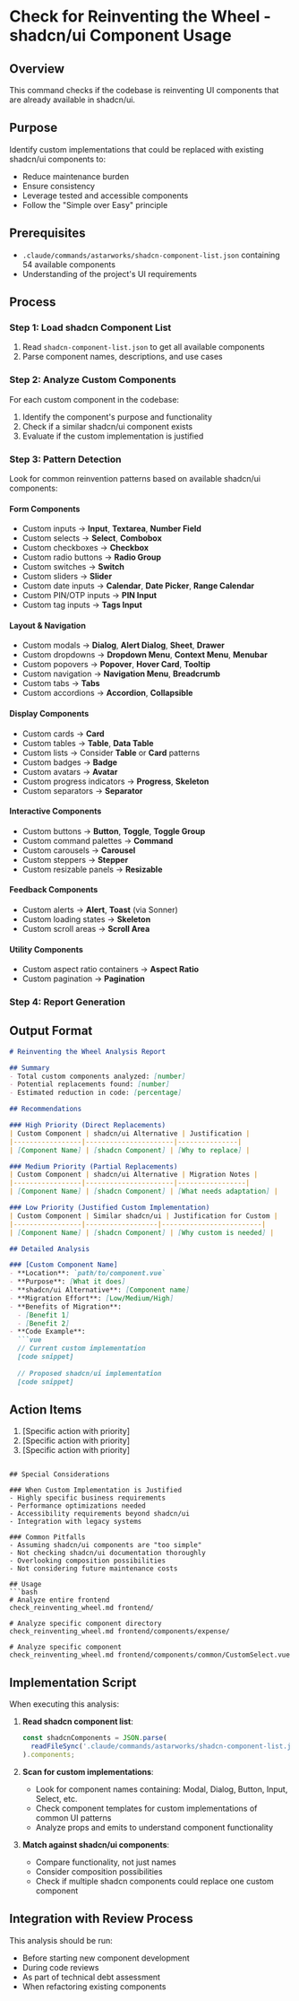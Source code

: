 # Check for Reinventing the Wheel - shadcn/ui Component Usage

## Overview
This command checks if the codebase is reinventing UI components that are already available in shadcn/ui.

## Purpose
Identify custom implementations that could be replaced with existing shadcn/ui components to:
- Reduce maintenance burden
- Ensure consistency
- Leverage tested and accessible components
- Follow the "Simple over Easy" principle

## Prerequisites
- `.claude/commands/astarworks/shadcn-component-list.json` containing 54 available components
- Understanding of the project's UI requirements

## Process

### Step 1: Load shadcn Component List
1. Read `shadcn-component-list.json` to get all available components
2. Parse component names, descriptions, and use cases

### Step 2: Analyze Custom Components
For each custom component in the codebase:
1. Identify the component's purpose and functionality
2. Check if a similar shadcn/ui component exists
3. Evaluate if the custom implementation is justified

### Step 3: Pattern Detection
Look for common reinvention patterns based on available shadcn/ui components:

#### Form Components
- Custom inputs → **Input**, **Textarea**, **Number Field**
- Custom selects → **Select**, **Combobox**
- Custom checkboxes → **Checkbox**
- Custom radio buttons → **Radio Group**
- Custom switches → **Switch**
- Custom sliders → **Slider**
- Custom date inputs → **Calendar**, **Date Picker**, **Range Calendar**
- Custom PIN/OTP inputs → **PIN Input**
- Custom tag inputs → **Tags Input**

#### Layout & Navigation
- Custom modals → **Dialog**, **Alert Dialog**, **Sheet**, **Drawer**
- Custom dropdowns → **Dropdown Menu**, **Context Menu**, **Menubar**
- Custom popovers → **Popover**, **Hover Card**, **Tooltip**
- Custom navigation → **Navigation Menu**, **Breadcrumb**
- Custom tabs → **Tabs**
- Custom accordions → **Accordion**, **Collapsible**

#### Display Components
- Custom cards → **Card**
- Custom tables → **Table**, **Data Table**
- Custom lists → Consider **Table** or **Card** patterns
- Custom badges → **Badge**
- Custom avatars → **Avatar**
- Custom progress indicators → **Progress**, **Skeleton**
- Custom separators → **Separator**

#### Interactive Components
- Custom buttons → **Button**, **Toggle**, **Toggle Group**
- Custom command palettes → **Command**
- Custom carousels → **Carousel**
- Custom steppers → **Stepper**
- Custom resizable panels → **Resizable**

#### Feedback Components
- Custom alerts → **Alert**, **Toast** (via Sonner)
- Custom loading states → **Skeleton**
- Custom scroll areas → **Scroll Area**

#### Utility Components
- Custom aspect ratio containers → **Aspect Ratio**
- Custom pagination → **Pagination**

### Step 4: Report Generation

## Output Format

```markdown
# Reinventing the Wheel Analysis Report

## Summary
- Total custom components analyzed: [number]
- Potential replacements found: [number]
- Estimated reduction in code: [percentage]

## Recommendations

### High Priority (Direct Replacements)
| Custom Component | shadcn/ui Alternative | Justification |
|-----------------|----------------------|---------------|
| [Component Name] | [shadcn Component] | [Why to replace] |

### Medium Priority (Partial Replacements)
| Custom Component | shadcn/ui Alternative | Migration Notes |
|-----------------|----------------------|-----------------|
| [Component Name] | [shadcn Component] | [What needs adaptation] |

### Low Priority (Justified Custom Implementation)
| Custom Component | Similar shadcn/ui | Justification for Custom |
|-----------------|------------------|-------------------------|
| [Component Name] | [shadcn Component] | [Why custom is needed] |

## Detailed Analysis

### [Custom Component Name]
- **Location**: `path/to/component.vue`
- **Purpose**: [What it does]
- **shadcn/ui Alternative**: [Component name]
- **Migration Effort**: [Low/Medium/High]
- **Benefits of Migration**:
  - [Benefit 1]
  - [Benefit 2]
- **Code Example**:
  ```vue
  // Current custom implementation
  [code snippet]
  
  // Proposed shadcn/ui implementation
  [code snippet]
  ```

## Action Items
1. [Specific action with priority]
2. [Specific action with priority]
3. [Specific action with priority]
```

## Special Considerations

### When Custom Implementation is Justified
- Highly specific business requirements
- Performance optimizations needed
- Accessibility requirements beyond shadcn/ui
- Integration with legacy systems

### Common Pitfalls
- Assuming shadcn/ui components are "too simple"
- Not checking shadcn/ui documentation thoroughly
- Overlooking composition possibilities
- Not considering future maintenance costs

## Usage
```bash
# Analyze entire frontend
check_reinventing_wheel.md frontend/

# Analyze specific component directory
check_reinventing_wheel.md frontend/components/expense/

# Analyze specific component
check_reinventing_wheel.md frontend/components/common/CustomSelect.vue
```

## Implementation Script
When executing this analysis:

1. **Read shadcn component list**:
   ```typescript
   const shadcnComponents = JSON.parse(
     readFileSync('.claude/commands/astarworks/shadcn-component-list.json', 'utf-8')
   ).components;
   ```

2. **Scan for custom implementations**:
   - Look for component names containing: Modal, Dialog, Button, Input, Select, etc.
   - Check component templates for custom implementations of common UI patterns
   - Analyze props and emits to understand component functionality

3. **Match against shadcn/ui components**:
   - Compare functionality, not just names
   - Consider composition possibilities
   - Check if multiple shadcn components could replace one custom component

## Integration with Review Process
This analysis should be run:
- Before starting new component development
- During code reviews
- As part of technical debt assessment
- When refactoring existing components